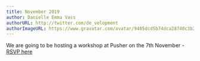 ```yaml
---
title: November 2019
author: Danielle Emma Vass
authorURL: http://twitter.com/de_velopment
authorImageURL: https://www.gravatar.com/avatar/9405dcd5b74dca28740c3b20f8bb1a55
---
```


We are going to be hosting a workshop at Pusher on the 7th November -
[RSVP here](https://codebar.io/events/intro-to-ios-7)

<!--truncate-->
